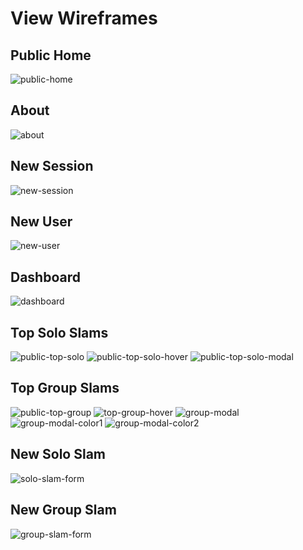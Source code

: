 # View Wireframes

## Public Home
![public-home]

## About
![about]

## New Session
![new-session]

## New User
![new-user]

## Dashboard
![dashboard]

## Top Solo Slams
![public-top-solo]
![public-top-solo-hover]
![public-top-solo-modal]

## Top Group Slams
![public-top-group]
![top-group-hover]
![group-modal]
![group-modal-color1]
![group-modal-color2]

## New Solo Slam
![solo-slam-form]

## New Group Slam
![group-slam-form]



[about]: ./wireframes/aboutpage.png
[dashboard]: ./wireframes/dashboard.png
[public-home]: ./wireframes/publichomepage.png
[new-session]: ./wireframes/returninguser.png
[new-user]: ./wireframes/newusersignup.png
[public-top-solo]: ./wireframes/publictopsolo.png
[public-top-solo-hover]: ./wireframes/publictopsolohover.png
[public-top-solo-modal]: ./wireframes/publictopsolomodal.png
[group-modal]: ./wireframes/groupmodal.png
[group-modal-color1]: ./wireframes/groupmodalcolor1.png
[group-modal-color2]: ./wireframes/groupmodalcolor2.png
[group-slam-form]: ./wireframes/groupslamform.png
[public-top-group]: ./wireframes/publictopgroup.png
[top-group-hover]: ./wireframes/topgrouphover.png
[solo-slam-form]: ./wireframes/topgrouphover.png
